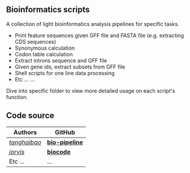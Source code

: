 ## Bioinformatics scripts

A collection of light bioinformatics analysis pipelines for specific tasks.

- Print feature sequences given GFF file and FASTA file (e.g. extracting CDS sequences)
- Synonymous calculation
- Codon table calculation
- Extract introns sequence and GFF file
- Given gene ids, extract subsets from GFF file
- Shell scripts for one line data processing
- Etc ... ...

Dive into specific folder to view more detailed usage on each script's function.

## Code source
|Authors| GitHub| 
|---|---|
|*[tanghaibao](https://github.com/tanghaibao)*| **[bio-pipeline](https://github.com/tanghaibao/bio-pipeline)**|
|*[jorvis](https://github.com/jorvis)*| **[biocode](https://github.com/biogeeker/biocode)**|
|Etc ... |...|
